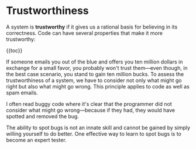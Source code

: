 # Trustworthiness

A system is **trustworthy** if it gives us a rational basis for believing in its correctness. Code can have several properties that make it more trustworthy:

{{toc}}

If someone emails you out of the blue and offers you ten million dollars in exchange for a small favor, you probably won't trust them—even though, in the best case scenario, you stand to gain ten million bucks. To assess the trustworthiness of a system, we have to consider not only what might go right but also what might go wrong. This principle applies to code as well as spam emails.

I often read buggy code where it's clear that the programmer did not consider what might go wrong—because if they had, they would have spotted and removed the bug.

The ability to spot bugs is not an innate skill and cannot be gained by simply willing yourself to do better. One effective way to learn to spot bugs is to become an expert tester.
